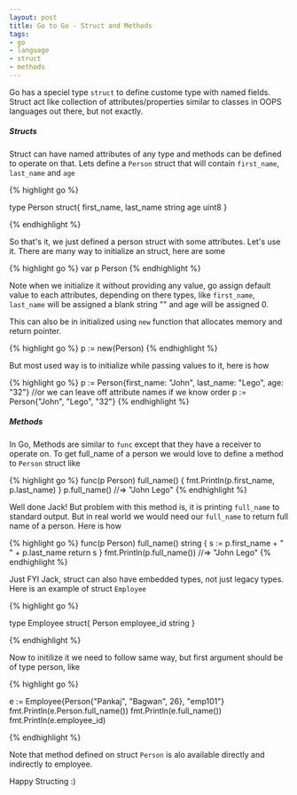 ```yaml
---
layout: post
title: Go to Go - Struct and Methods
tags:
- go
- language
- struct
- methods
---
```


Go has a speciel type `struct` to define custome type with named fields. Struct act like collection of
attributes/properties similar to classes in OOPS languages out there, but not
exactly.

##### Structs

Struct can have named attributes of any type and methods can be defined to operate on that. Lets define a `Person` struct that will contain `first_name`, `last_name` and `age`

{% highlight go %}

type Person struct{
  first_name, last_name string
  age uint8
}

{% endhighlight %}

So that's it, we just defined a person struct with some attributes. Let's use it. There are many way to initialize an struct, here are some

{% highlight go %}
var p Person
{% endhighlight %}

Note when we initialize it without providing any value, go assign default value to each attributes, depending on there types, like `first_name`, `last_name` will be assigned a blank string "" and age will be assigned 0.

This can also be in initialized using `new` function that allocates memory and return pointer.

{% highlight go %}
p := new(Person)
{% endhighlight %}

But most used way is to initialize while passing values to it, here is how

{% highlight go %}
p := Person{first_name: "John", last_name: "Lego", age: "32"}
//or we can leave off attribute names if we know order
p := Person{"John", "Lego", "32"}
{% endhighlight %}

##### Methods

In Go, Methods are similar to `func` except that they have a receiver to operate on. To get full_name of a person we would love to define a method to `Person` struct like

{% highlight go %}
func(p Person) full_name() {
  fmt.Println(p.first_name, p.last_name)
}
p.full_name()
//=> "John Lego"
{% endhighlight %}

Well done Jack! But problem with this method is, it is printing `full_name` to standard output. But in real world we would need our `full_name` to return full name of a person. Here is how

{% highlight go %}
func(p Person) full_name() string {
  s := p.first_name + " " + p.last_name
  return s
}
fmt.Println(p.full_name())
//=> "John Lego"
{% endhighlight %}

Just FYI Jack, struct can also have embedded types, not just legacy types. Here is an example of struct `Employee`

{% highlight go %}

type Employee struct{
  Person
  employee_id string
}

{% endhighlight %}

Now to initilize it we need to follow same way, but first argument should be of type person, like

{% highlight go %}

e :=  Employee{Person{"Pankaj", "Bagwan", 26}, "emp101"}
fmt.Println(e.Person.full_name())
fmt.Println(e.full_name())
fmt.Println(e.employee_id)

{% endhighlight %}

Note that method defined on struct `Person` is alo available directly and indirectly to employee.

Happy Structing :)



